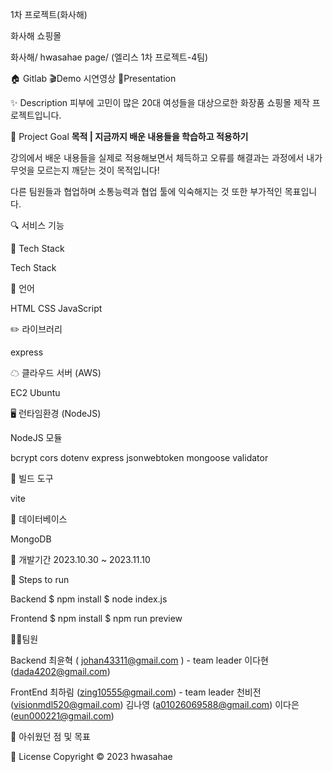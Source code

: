1차 프로젝트(화사해)

화사해 쇼핑몰

화사해/ hwasahae page/ (엘리스 1차 프로젝트-4팀)


🏠 Gitlab 🎬Demo 시연영상 🎤Presentation

✨ Description
피부에 고민이 많은 20대 여성들을 대상으로한 화장품 쇼핑몰 제작 프로젝트입니다.

📌 Project Goal
 **목적 | 지금까지 배운 내용들을 학습하고 적용하기**

강의에서 배운 내용들을 실제로 적용해보면서 체득하고 오류를 해결과는 과정에서 내가 무엇을 모르는지 깨닫는 것이 목적입니다!

다른 팀원들과 협업하며 소통능력과 협업 툴에 익숙해지는 것 또한 부가적인 목표입니다.

🔍 서비스 기능


🔧 Tech Stack

Tech Stack

📝 언어

HTML
CSS
JavaScript


✏️ 라이브러리

express


☁ 클라우드 서버 (AWS)

EC2 Ubuntu


🖥 런타임환경 (NodeJS)


NodeJS 모듈

bcrypt
cors
dotenv
express
jsonwebtoken
mongoose
validator




🔨 빌드 도구

vite


📝 데이터베이스

MongoDB


📅 개발기간
2023.10.30 ~ 2023.11.10

🏃 Steps to run

Backend
$ npm install
$ node index.js

Frontend
$ npm install
$ npm run preview

🤼‍♂️팀원


Backend
최윤혁 ( johan43311@gmail.com ) - team leader
이다현 (dada4202@gmail.com)

FrontEnd
최하림 (zing10555@gmail.com) - team leader
천비전 (visionmdl520@gmail.com)
김나영 (a01026069588@gmail.com)
이다은  (eun000221@gmail.com)

🏃 아쉬웠던 점 및 목표

📝 License
Copyright © 2023 hwasahae
